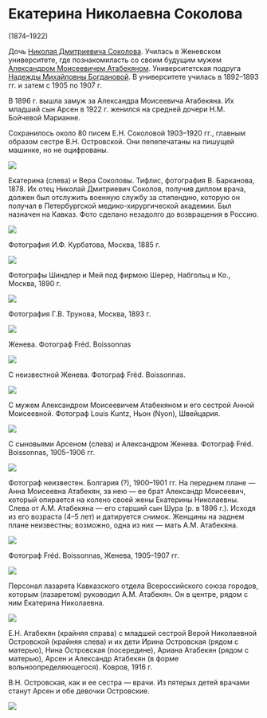 # Екатерина Николаевна Соколова
(1874–1922)

Дочь [Николая Дмитриевича Соколова](NDS.md). Училась в Женевском университете, где познакомиласть со своим будущим мужем [Александром Моисеевичем Атабекяном](AMA.md). Университетская подруга [Надежды Михайловны Богдановой](../B2/NMBB.md). В университете училась в 1892–1893 гг. и затем с 1905 по 1907 г.

В 1896 г. вышла замуж за Александра Моисеевича Атабекяна. Их младший сын Арсен в 1922 г. женился на средней дочери Н.М. Бойчевой Марианне.

Сохранилось около 80 писем Е.Н. Соколовой 1903–1920 гг., главным образом сестре В.Н. Островской. Они пепепечатаны на пишущей машинке, но не оцифрованы.

![](img/ENS_VNS.jpg)

Екатерина (слева) и Вера Соколовы.
Тифлис, фотография В. Барканова, 1878.
Их отец Николай Дмитриевич Соколов, получив диплом врача, должен был отслужить военную службу за стипендию, которую он получал в Петербургской медико-хирургической академии. Был назначен на Кавказ. Фото сделано незадолго до возвращения в Россию.

![](img/ENS_1885.jpg)

Фотография И.Ф. Курбатова, Москва, 1885 г.

![](img/ENS_1890.jpg)

Фотографы Шиндлер и Мей под фирмою Шерер, Набгольц и Ко., Москва, 1890 г.

![](img/ENS-Trunov.jpg)

Фотография Г.В. Трунова, Москва, 1893 г.

![](../Album/18-2.jpg)

Женева. Фотограф Fréd. Boissonnas

![](../Album/18-3.jpg)

С неизвестной
Женева. Фотограф Fréd. Boissonnas.

![](../Album/17-4.jpg)

С мужем Александром Моисеевичем Атабекяном и его сестрой Анной Моисеевной.
Фотограф Louis Kuntz, Ньон (Nyon), Швейцария.

![](../Album/16-2.jpg)

С сыновьями Арсеном (слева) и Александром
Женева. Фотограф Fréd. Boissonnas, 
1905–1906 гг.

![](img/AnMA_AMA_ENAS_AAA.jpg)

Фотограф неизвестен. Болгария (?), 1900–1901 гг.
На переднем плане — Анна Моисеевна Атабекян, за нею — ее брат Александр Моисеевич, который опирается на колено своей жены Екатерины Николаевны. Слева от А.М. Атабекяна — его старший сын Шура (р. в 1896 г.). Исходя из его возраста (4–5 лет) и датируется снимок. Женщины на эаднем плане неизвестны; возможно, одна из них — мать А.М. Атабекяна.

![](img/ENAS-1904-07.jpg)

Фотограф Fréd. Boissonnas, Женева, 1905–1907 гг.

![](img/lazaret.jpg)

Персонал лазарета Кавказского отдела Всероссийского союза городов, 
которым (лазаретом) руководил А.М. Атабекян. 
Он в центре, рядом с ним Екатерина Николаевна.

![](img/kovrov-1916.jpg)

Е.Н. Атабекян (крайняя справа) с младшей сестрой Верой Николаевной Островской (крайняя слева) и их дети Ирина Островская (рядом с матерью), Нина Островская (посередине), Ариана Атабекян (рядом с матерью), Арсен и Александр Атабекян (в форме вольноопределяющегося). Ковров, 1916 г.

В.Н. Островская, как и ее сестра — врачи. Из пятерых детей врачами станут Арсен и обе девочки Островские.

![](img/viscard-ENS.jpg)